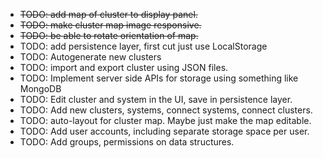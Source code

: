 

* ~~TODO: add map of cluster to display panel.~~
* ~~TODO: make cluster map image responsive.~~ 
* ~~TODO: be able to rotate orientation of map.~~
* TODO: add persistence layer, first cut just use LocalStorage
* TODO: Autogenerate new clusters
* TODO: import and export cluster using JSON files.
* TODO: Implement server side APIs for storage using something like MongoDB
* TODO: Edit cluster and system in the UI, save in persistence layer.
* TODO: Add new clusters, systems, connect systems, connect clusters.
* TODO: auto-layout for cluster map. Maybe just make the map editable.
* TODO: Add user accounts, including separate storage space per user.
* TODO: Add groups, permissions on data structures.
